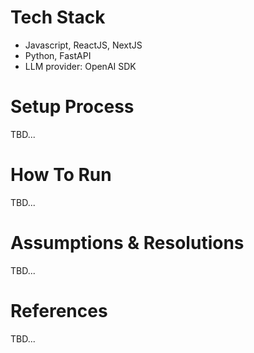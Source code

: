 # Tech Stack
- Javascript, ReactJS, NextJS
- Python, FastAPI
- LLM provider: OpenAI SDK

# Setup Process
TBD...

# How To Run
TBD...

# Assumptions & Resolutions
TBD...

# References
TBD...

